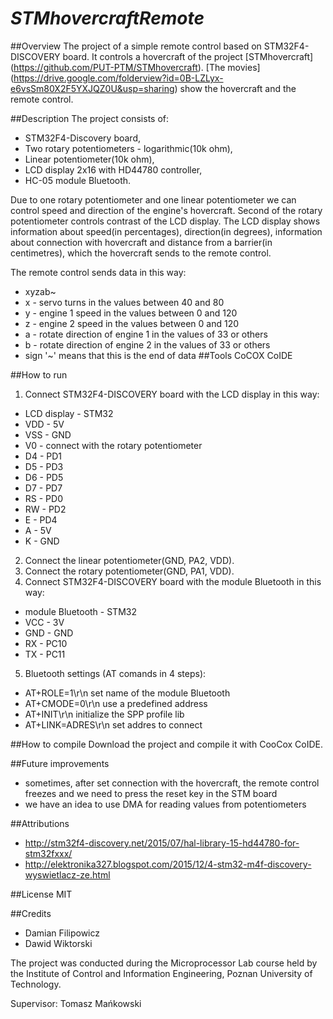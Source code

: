 # *STMhovercraftRemote*

##Overview
The project of a simple remote control based on STM32F4-DISCOVERY board. It controls a hovercraft of the project [STMhovercraft] (https://github.com/PUT-PTM/STMhovercraft). [The movies] (https://drive.google.com/folderview?id=0B-LZLyx-e6vsSm80X2F5YXJQZ0U&usp=sharing) show the hovercraft and the remote control.

##Description
The project consists of:
- STM32F4-Discovery board,
- Two rotary potentiometers - logarithmic(10k ohm),
- Linear potentiometer(10k ohm),
- LCD display 2x16 with HD44780 controller,
- HC-05 module Bluetooth.

Due to one rotary potentiometer and one linear potentiometer we can control speed and direction of the engine's hovercraft. Second of the rotary potentiometer controls contrast of the LCD display. The LCD display shows information about speed(in percentages), direction(in degrees), information about connection with hovercraft and distance from a barrier(in centimetres), which the hovercraft sends to the remote control.

The remote control sends data in this way:
- xyzab~
- x - servo turns in the values between 40 and 80
- y - engine 1 speed in the values between 0 and 120
- z - engine 2 speed in the values between 0 and 120
- a - rotate direction of engine 1 in the values of 33 or others
- b - rotate direction of engine 2 in the values of 33 or others
- sign '~' means that this is the end of data
##Tools
CoCOX CoIDE

##How to run
1. Connect STM32F4-DISCOVERY board with the LCD display in this way: 
  *  LCD display - STM32
  *  VDD  -  5V
  *  VSS  -  GND
  *  V0   -  connect with the rotary potentiometer
  *  D4   -  PD1
  *  D5   -  PD3
  *  D6   -  PD5
  *  D7   -  PD7
  *  RS   -  PD0
  *  RW   -  PD2
  *  E    -  PD4
  *  A    -  5V
  *  K    -  GND
 
2. Connect the linear potentiometer(GND, PA2, VDD).
3. Connect the rotary potentiometer(GND, PA1, VDD).
4. Connect STM32F4-DISCOVERY board with the module Bluetooth in this way:
  * module Bluetooth - STM32
  * VCC  - 3V
  * GND - GND
  * RX  - PC10
  * TX  - PC11
5. Bluetooth settings (AT comands in 4 steps):
 - AT+ROLE=1\r\n              set name of the module Bluetooth
 - AT+CMODE=0\r\n             use a predefined address
 - AT+INIT\r\n                initialize the SPP profile lib
 - AT+LINK=ADRES\r\n          set addres to connect

##How to compile
Download the project and compile it with CooCox CoIDE.

##Future improvements
- sometimes, after set connection with the hovercraft, the remote control freezes and we need to press the reset key in the STM board
- we have an idea to use DMA for reading values from potentiometers

##Attributions
* http://stm32f4-discovery.net/2015/07/hal-library-15-hd44780-for-stm32fxxx/
* http://elektronika327.blogspot.com/2015/12/4-stm32-m4f-discovery-wyswietlacz-ze.html

##License
MIT

##Credits
* Damian Filipowicz
* Dawid Wiktorski

The project was conducted during the Microprocessor Lab course held by the Institute of Control and Information Engineering, Poznan University of Technology.

Supervisor: Tomasz Mańkowski
